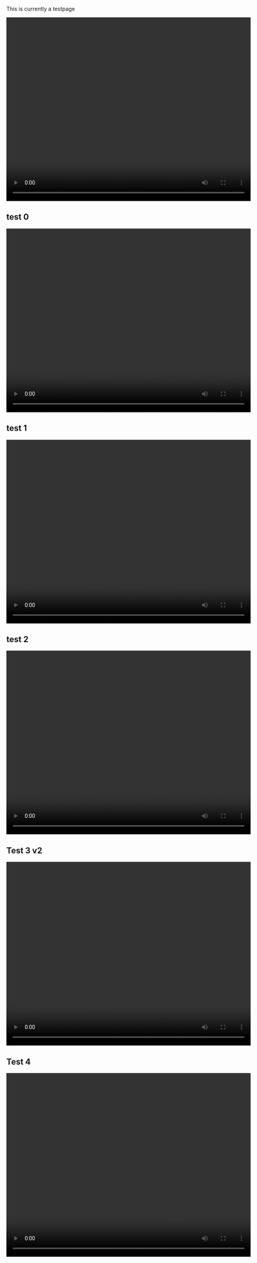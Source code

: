 <!--- # Third Medium Contact --->
This is currently a testpage

<video id="myVideo" width="640" height="480">
  <source src="Animations/PartialVideoFiles/k1.mp4" type="video/mp4">
  Your browser does not support the video tag.
</video>
 
<script>
  const video = document.getElementById('myVideo');
  video.addEventListener('click', function() {
    if (video.paused || video.ended) {
      video.play();
    } else {
      video.pause();
    }
  });
</script>

## test 0

<video id="myVideo1" width="640" height="480">
  <source src="Animations/PartialVideoFiles/k1.mp4" type="video/mp4">
  Your browser does not support the video tag.
</video>

<script>
  const video = document.getElementById('myVideo1');
  video.addEventListener('click', function() {
    if (video.paused || video.ended) {
      video.play();
    } else {
      video.pause();
    }
  });
</script>

## test 1

<video id="myVideo3" width="640" height="480">
  <source src="Animations/ContinuumPotatoes.mp4" type="video/mp4">
  Your browser does not support the video tag.
</video>

<script>
  const video = document.getElementById('myVideo3');
  video.addEventListener('click', function() {
    if (video.paused || video.ended) {
      video.play();
    } else {
      video.pause();
    }
  });
</script>

## test 2
<video id="myVideo4" width="640" height="480" controls></video>

<script>
  const video = document.getElementById('myVideo4');
  const videoSources = [
    "Animations/PartialVideoFiles/k1.mp4",
    "Animations/PartialVideoFiles/k2.mp4",
    "Animations/PartialVideoFiles/k3.mp4"
    // Add more video paths here
  ];
  let currentVideoIndex = 0;

  function loadVideo(index) {
    if (index < videoSources.length) {
      video.innerHTML = `<source src="${videoSources[index]}" type="video/mp4">`;
      video.load();
    } else {
      console.log('End of video sequence.');
      // Optionally clear the video or loop back
      // video.innerHTML = '';
      currentVideoIndex = 0; // Loop back to the first video on next click
    }
  }

  video.addEventListener('click', function() {
    if (video.paused || video.ended || video.src === "") {
      loadVideo(currentVideoIndex);
      video.play();
      currentVideoIndex++;
      if (currentVideoIndex >= videoSources.length) {
        currentVideoIndex = 0; // Reset for the next sequence
      }
    } else {
      video.pause();
    }
  });

  // Load the first video on initial page load (but don't play)
  if (videoSources.length > 0) {
    loadVideo(0);
    video.pause(); // Ensure it doesn't auto-play
  }
</script>



## Test 3 v2

<div style="position: relative; width: 640px; height: 480px;">
  <video id="baseVideo" width="640" height="480">
    <source src="Animations/PartialVideoFiles/k1.mp4" type="video/mp4">
    Your browser does not support the video tag.
  </video>
  <video id="overlayVideo" width="640" height="480" style="position: absolute; top: 0; left: 0; display: none;" >
    <source src="Animations/PartialVideoFiles/k2.mp4" type="video/mp4">
    Your browser does not support the video tag.
  </video>
</div>

<script>
  const baseVideo = document.getElementById('baseVideo');
  const overlayVideo = document.getElementById('overlayVideo');
  let firstVideoEnded = false;

  baseVideo.addEventListener('ended', function() {
    baseVideo.style.display = 'none';
    overlayVideo.style.display = 'block';
    overlayVideo.play();
    firstVideoEnded = true;
  });

  // Control playback of the current visible video on click
  document.addEventListener('click', function(event) {
    if (event.target === baseVideo && !firstVideoEnded) {
      if (baseVideo.paused || baseVideo.ended) {
        baseVideo.play();
      } else {
        baseVideo.pause();
      }
    } else if (event.target === overlayVideo && firstVideoEnded) {
      if (overlayVideo.paused || overlayVideo.ended) {
        overlayVideo.play();
      } else {
        overlayVideo.pause();
      }
    }
  });

  // Optionally start the first video on page load
  // baseVideo.play();
</script>

 
## Test 4
<div style="position: relative; width: 640px; height: 480px;">
  <video id="video1" width="640" height="480">
    <source src="Animations/PartialVideoFiles/k1.mp4" type="video/mp4">
    Your browser does not support the video tag.
  </video>
  <video id="video2" width="640" height="480" style="position: absolute; top: 0; left: 0; display: none;" >
    <source src="Animations/PartialVideoFiles/k2.mp4" type="video/mp4">
    Your browser does not support the video tag.
  </video>
  <video id="video3" width="640" height="480" style="position: absolute; top: 0; left: 0; display: none;" >
    <source src="Animations/PartialVideoFiles/k3.mp4" type="video/mp4">
    Your browser does not support the video tag.
  </video>
</div>

<script>
  const video1 = document.getElementById('video1');
  const video2 = document.getElementById('video2');
  const video3 = document.getElementById('video3');
  let currentVideo = video1;

  video1.addEventListener('ended', function() {
    video1.style.display = 'none';
    video2.style.display = 'block';
    video2.play();
    currentVideo = video2;
  });

  video2.addEventListener('ended', function() {
    video2.style.display = 'none';
    video3.style.display = 'block';
    video3.play();
    currentVideo = video3;
  });

  // Optional: Make the current video clickable to play/pause
  document.addEventListener('click', function(event) {
    if (event.target === currentVideo) {
      if (currentVideo.paused || currentVideo.ended) {
        currentVideo.play();
      } else {
        currentVideo.pause();
      }
    }
  });

  // Optional: Start the first video on page load
  // video1.play();
</script>
